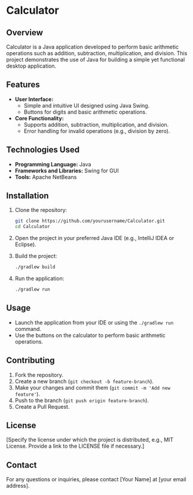 # Calculator

## Overview

Calculator is a Java application developed to perform basic arithmetic operations such as addition, subtraction, multiplication, and division. This project demonstrates the use of Java for building a simple yet functional desktop application.

## Features

- **User Interface:**
  - Simple and intuitive UI designed using Java Swing.
  - Buttons for digits and basic arithmetic operations.
- **Core Functionality:**
  - Supports addition, subtraction, multiplication, and division.
  - Error handling for invalid operations (e.g., division by zero).

## Technologies Used

- **Programming Language:** Java
- **Frameworks and Libraries:** Swing for GUI
- **Tools:** Apache NetBeans

## Installation

1. Clone the repository:
    ```bash
    git clone https://github.com/yourusername/Calculator.git
    cd Calculator
    ```

2. Open the project in your preferred Java IDE (e.g., IntelliJ IDEA or Eclipse).

3. Build the project:
    ```bash
    ./gradlew build
    ```

4. Run the application:
    ```bash
    ./gradlew run
    ```

## Usage

- Launch the application from your IDE or using the `./gradlew run` command.
- Use the buttons on the calculator to perform basic arithmetic operations.

## Contributing

1. Fork the repository.
2. Create a new branch (`git checkout -b feature-branch`).
3. Make your changes and commit them (`git commit -m 'Add new feature'`).
4. Push to the branch (`git push origin feature-branch`).
5. Create a Pull Request.

## License

[Specify the license under which the project is distributed, e.g., MIT License. Provide a link to the LICENSE file if necessary.]

## Contact

For any questions or inquiries, please contact [Your Name] at [your email address].
